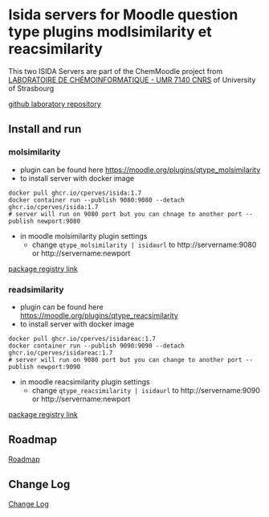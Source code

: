 # Isida servers for Moodle question type plugins  modlsimilarity et reacsimilarity
This two ISIDA Servers are part of the ChemMoodle project from [LABORATOIRE DE CHÉMOINFORMATIQUE - UMR 7140 CNRS]( http://infochim.u-strasbg.fr/) of University of Strasbourg

[github laboratory repository](https://github.com/Laboratoire-de-Chemoinformatique)
## Install and run
### molsimilarity
* plugin can be found here https://moodle.org/plugins/qtype_molsimilarity
* to install server with docker image
```shell
docker pull ghcr.io/cperves/isida:1.7
docker container run --publish 9080:9080 --detach ghcr.io/cperves/isida:1.7
# server will run on 9080 port but you can chnage to another port --publish newport:9080
``` 

* in moodle molsimilarity plugin settings
  * change `qtype_molsimilarity | isidaurl` to http://servername:9080 or http://servername:newport

[package registry link](https://github.com/cperves/docker-isida/pkgs/container/isida)
### readsimilarity
* plugin can be found here https://moodle.org/plugins/qtype_reacsimilarity
* to install server with docker image
```shell
docker pull ghcr.io/cperves/isidareac:1.7
docker container run --publish 9090:9090 --detach ghcr.io/cperves/isidareac:1.7
# server will run on 9080 port but you can change to another port --publish newport:9090
``` 
* in moodle reacsimilarity plugin settings
    * change `qtype_reacsimilarity | isidaurl` to http://servername:9090 or http://servername:newport

[package registry link](https://github.com/users/cperves/packages/container/package/isidareac)
## Roadmap
[Roadmap](./ROADMAP.md)

## Change Log
[Change Log](./CHANGELOG.md)